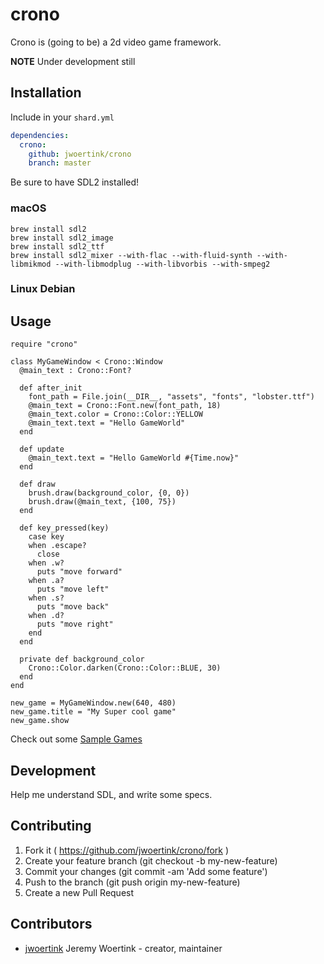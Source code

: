 # crono

Crono is (going to be) a 2d video game framework.

**NOTE** Under development still

## Installation

Include in your `shard.yml`

```yml
dependencies:
  crono:
    github: jwoertink/crono
    branch: master
```

Be sure to have SDL2 installed!

### macOS

```
brew install sdl2
brew install sdl2_image
brew install sdl2_ttf
brew install sdl2_mixer --with-flac --with-fluid-synth --with-libmikmod --with-libmodplug --with-libvorbis --with-smpeg2
```

### Linux Debian


## Usage

```crystal
require "crono"

class MyGameWindow < Crono::Window
  @main_text : Crono::Font?
  
  def after_init
    font_path = File.join(__DIR__, "assets", "fonts", "lobster.ttf")
    @main_text = Crono::Font.new(font_path, 18)
    @main_text.color = Crono::Color::YELLOW
    @main_text.text = "Hello GameWorld"
  end

  def update
    @main_text.text = "Hello GameWorld #{Time.now}"
  end

  def draw
    brush.draw(background_color, {0, 0})
    brush.draw(@main_text, {100, 75})
  end

  def key_pressed(key)
    case key
    when .escape?
      close
    when .w?
      puts "move forward"
    when .a?
      puts "move left"
    when .s?
      puts "move back"
    when .d?
      puts "move right"
    end
  end

  private def background_color
    Crono::Color.darken(Crono::Color::BLUE, 30)
  end
end

new_game = MyGameWindow.new(640, 480)
new_game.title = "My Super cool game"
new_game.show
```

Check out some [Sample Games](https://github.com/jwoertink/crono-samples)

## Development

Help me understand SDL, and write some specs.

## Contributing

1. Fork it ( https://github.com/jwoertink/crono/fork )
2. Create your feature branch (git checkout -b my-new-feature)
3. Commit your changes (git commit -am 'Add some feature')
4. Push to the branch (git push origin my-new-feature)
5. Create a new Pull Request

## Contributors

- [jwoertink](https://github.com/jwoertink) Jeremy Woertink - creator, maintainer
